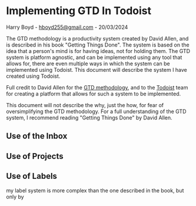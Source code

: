 # Implementing GTD In Todoist

Harry Boyd - hboyd255@gmail.com - 20/03/2024

The GTD methodology is a productivity system created by David Allen, and is
described in his book "Getting Things Done". The system is based on the idea
that a person's mind is for having ideas, not for holding them. The GTD system
is platform agnostic, and can be implemented using any tool that allows for,
there are even multiple ways in which the system can be implemented using
Todoist. This document will describe the system I have created using Todoist.

Full credit to David Allen for the
[GTD methodology](https://gettingthingsdone.com/), and to the
[Todoist](https://todoist.com/) team for creating a platform that allows for
such a system to be implemented.

This document will not describe the why, just the how, for fear of
oversimplifying the GTD methodology. For a full understanding of the GTD system,
I recommend reading "Getting Things Done" by David Allen.

## Use of the Inbox

## Use of Projects



## Use of Labels

my label system is more complex than the one described in the book, but only by

